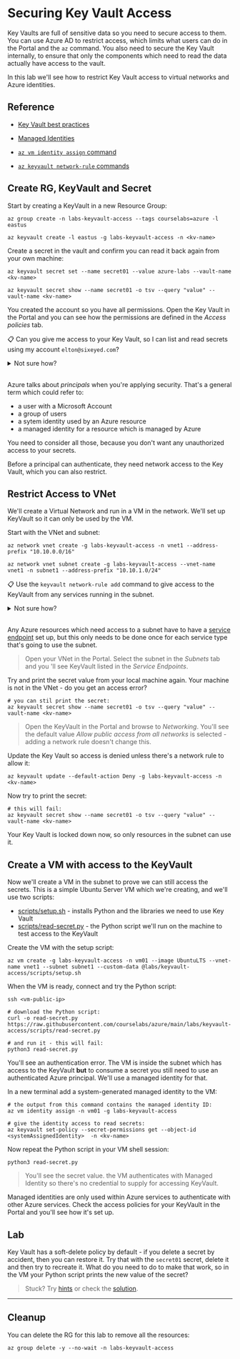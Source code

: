 # Securing Key Vault Access

Key Vaults are full of sensitive data so you need to secure access to them. You can use Azure AD to restrict access, which limits what users can do in the Portal and the `az` command. You also need to secure the Key Vault internally, to ensure that only the components which need to read the data actually have access to the vault.

In this lab we'll see how to restrict Key Vault access to virtual networks and Azure identities.

## Reference

- [Key Vault best practices](https://learn.microsoft.com/en-us/azure/key-vault/general/best-practices)

- [Managed Identities](https://docs.microsoft.com/en-us/azure/active-directory/managed-identities-azure-resources/overview)

- [`az vm identity assign` command](https://docs.microsoft.com/en-us/cli/azure/vm/identity?view=azure-cli-latest#az-vm-identity-assign)

- [`az keyvault network-rule` commands](https://docs.microsoft.com/en-us/cli/azure/keyvault/network-rule?view=azure-cli-latest)

## Create RG, KeyVault and Secret

Start by creating a KeyVault in a new Resource Group:

```
az group create -n labs-keyvault-access --tags courselabs=azure -l eastus

az keyvault create -l eastus -g labs-keyvault-access -n <kv-name>
```

Create a secret in the vault and confirm you can read it back again from your own machine:

```
az keyvault secret set --name secret01 --value azure-labs --vault-name <kv-name>

az keyvault secret show --name secret01 -o tsv --query "value" --vault-name <kv-name>
```

You created the account so you have all permissions. Open the Key Vault in the Portal and you can see how the permissions are defined in the _Access policies_ tab.

📋 Can you give me access to your Key Vault, so I can list and read secrets using my account `elton@sixeyed.com`?

<details>
  <summary>Not sure how?</summary>

You can add a new access policy and select the permissions you need, then you need to select a _principal_ to grant the permissions to.

Enter my email and you'll see no results found. The list of principals you can use is limited to your own Azure Active Directory (AD) account and my identity is in a different AD account.

If you wanted to give me access, you'd need to add me as an external ID in your Azure Active Directory.

Don't do that, I don't really want access :)

</details><br/>

Azure talks about _principals_ when you're applying security. That's a general term which could refer to:

- a user with a Microsoft Account
- a group of users
- a sytem identity used by an Azure resource
- a managed identity for a resource which is managed by Azure

You need to consider all those, because you don't want any unauthorized access to your secrets. 

Before a principal can authenticate, they need network access to the Key Vault, which you can also restrict.

## Restrict Access to VNet

We'll create a Virtual Network and run in a VM in the network. We'll set up KeyVault so it can only be used by the VM.

Start with the VNet and subnet:

```
az network vnet create -g labs-keyvault-access -n vnet1 --address-prefix "10.10.0.0/16"

az network vnet subnet create -g labs-keyvault-access --vnet-name vnet1 -n subnet1 --address-prefix "10.10.1.0/24"
```

📋 Use the `keyvault network-rule add` command to give access to the KeyVault from any services running in the subnet.

<details>
  <summary>Not sure how?</summary>

Check the help:

```
az keyvault network-rule add --help
```

Try to add the subnet:

```
# this will show an error:
az keyvault network-rule add -g labs-keyvault-access --vnet-name vnet1 --subnet subnet1 --name <kv-name>
```

Other services aren't allowed to route traffic to subnets unless you explicitly allow them with a _service endpoint_. This sets the subnet so Key Vault resources are allowed into the subnet:

```
az network vnet subnet update -g labs-keyvault-access --vnet-name vnet1 -n subnet1 --service-endpoints 'Microsoft.KeyVault'
```

Now you can add the network rule:

```
az keyvault network-rule add -g labs-keyvault-access --vnet-name vnet1 --subnet subnet1 -n <kv-name>
```

</details><br/>

Any Azure resources which need access to a subnet have to have a [service endpoint](https://learn.microsoft.com/en-us/azure/virtual-network/virtual-network-service-endpoints-overview) set up, but this only needs to be done once for each service type that's going to use the subnet.

> Open your VNet in the Portal. Select the subnet in the _Subnets_ tab and you 'll see KeyVault listed in the _Service Endpoints_.

Try and print the secret value from your local machine again. Your machine is not in the VNet - do you get an access error?

```
# you can stil print the secret:
az keyvault secret show --name secret01 -o tsv --query "value" --vault-name <kv-name>
```

> Open the KeyVault in the Portal and browse to _Networking_. You'll see the default value _Allow public access from all networks_ is selected - adding a network rule doesn't change this.

Update the Key Vault so access is denied unless there's a network rule to allow it:

```
az keyvault update --default-action Deny -g labs-keyvault-access -n <kv-name>
```

Now try to print the secret:

```
# this will fail:
az keyvault secret show --name secret01 -o tsv --query "value" --vault-name <kv-name>
```

Your Key Vault is locked down now, so only resources in the subnet can use it.

## Create a VM with access to the KeyVault

Now we'll create a VM in the subnet to prove we can still access the secrets. This is a simple Ubuntu Server VM which we're creating, and we'll use two scripts:

- [scripts/setup.sh](/labs/keyvault-access/scripts/setup.sh) - installs Python and the libraries we need to use Key Vault
- [scripts/read-secret.py](/labs/keyvault-access/scripts/read-secret.py) - the Python script we'll run on the machine to test access to the KeyVault

Create the VM with the setup script:

```
az vm create -g labs-keyvault-access -n vm01 --image UbuntuLTS --vnet-name vnet1 --subnet subnet1 --custom-data @labs/keyvault-access/scripts/setup.sh
```

When the VM is ready, connect and try the Python script:

```
ssh <vm-public-ip>

# download the Python script:
curl -o read-secret.py https://raw.githubusercontent.com/courselabs/azure/main/labs/keyvault-access/scripts/read-secret.py

# and run it - this will fail:
python3 read-secret.py
```

You'll see an authentication error. The VM is inside the subnet which has access to the KeyVault **but** to consume a secret you still need to use an authenticated Azure principal. We'll use a managed identity for that.

In a new terminal add a system-generated managed identity to the VM:

```
# the output from this command contains the managed identity ID:
az vm identity assign -n vm01 -g labs-keyvault-access

# give the identity access to read secrets:
az keyvault set-policy --secret-permissions get --object-id <systemAssignedIdentity>  -n <kv-name>
```

Now repeat the Python script in your VM shell session:

```
python3 read-secret.py
```

> You'll see the secret value. the VM authenticates with Managed Identity so there's no credential to supply for accessing KeyVault.

Managed identities are only used within Azure services to authenticate with other Azure services. Check the access policies for your KeyVault in the Portal and you'll see how it's set up.

## Lab

Key Vault has a soft-delete policy by default - if you delete a secret by accident, then you can restore it. Try that with the `secret01` secret, delete it and then try to recreate it. What do you need to do to make that work, so in the VM your Python script prints the new value of the secret?

> Stuck? Try [hints](hints.md) or check the [solution](solution.md).

___

## Cleanup

You can delete the RG for this lab to remove all the resources:

```
az group delete -y --no-wait -n labs-keyvault-access
```